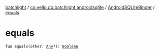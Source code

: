 [batchlight](../../index.md) / [co.yello.db.batchlight.androidsqlite](../index.md) / [AndroidSQLiteBinder](index.md) / [equals](equals.md)

# equals

`fun equals(other: `[`Any`](https://kotlinlang.org/api/latest/jvm/stdlib/kotlin/-any/index.html)`?): `[`Boolean`](https://kotlinlang.org/api/latest/jvm/stdlib/kotlin/-boolean/index.html)